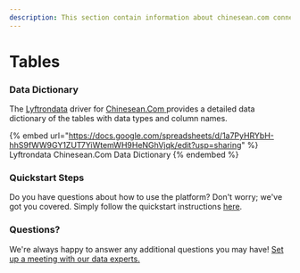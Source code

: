 ```yaml
---
description: This section contain information about chinesean.com connector tables information
---
```


# Tables

### Data Dictionary

The [Lyftrondata](https://www.lyftrondata.com/) driver for [Chinesean.Com](https://www.lyftrondata.com/integration/chinesean.com/)[ ](https://www.lyftrondata.com/integration/chinesean.com/)provides a detailed data dictionary of the tables with data types and column names.

{% embed url="https://docs.google.com/spreadsheets/d/1a7PyHRYbH-hhS9fWW9GY1ZUT7YiWtemWH9HeNGhVjqk/edit?usp=sharing" %}
Lyftrondata Chinesean.Com Data Dictionary
{% endembed %}

### Quickstart Steps

Do you have questions about how to use the platform? Don't worry; we've got you covered. Simply follow the quickstart instructions [here](../../../../quickstart-steps.md).

### Questions? <a href="#questions" id="questions"></a>

We're always happy to answer any additional questions you may have! [Set up a meeting with our data experts.](https://www.lyftrondata.com/book-a-meeting/)

